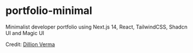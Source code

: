 # portfolio-minimal
Minimalist developer portfolio using Next.js 14, React, TailwindCSS, Shadcn UI and Magic UI


Credit: [Dillion Verma](https://github.com/dillionverma/portfolio)
